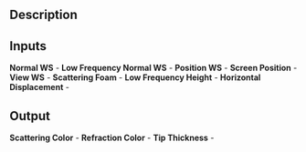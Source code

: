 ## Description

## Inputs
**Normal WS** - 
**Low Frequency Normal WS** - 
**Position WS** - 
**Screen Position** - 
**View WS** - 
**Scattering Foam** - 
**Low Frequency Height** - 
**Horizontal Displacement** - 

## Output
**Scattering Color** - 
**Refraction Color** - 
**Tip Thickness** - 